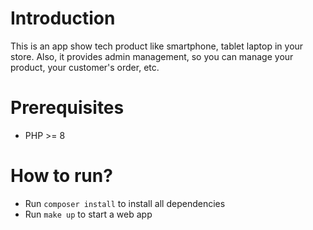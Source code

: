 # Introduction
This is an app show tech product like smartphone, tablet laptop in your store.
Also, it provides admin management, so you can manage your product, your customer's order, etc.

# Prerequisites
- PHP >= 8

# How to run?
- Run `composer install` to install all dependencies
- Run `make up` to start a web app
